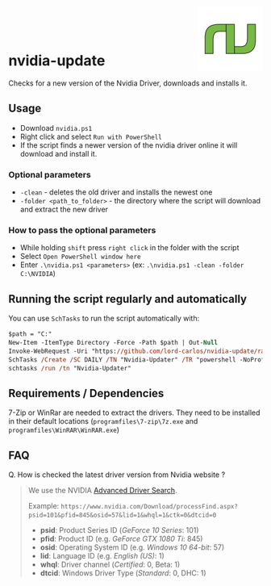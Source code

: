 <img src="./logo.svg" width="128" align="right">

<br/>
<br/>
<br/>

# nvidia-update

Checks for a new version of the Nvidia Driver, downloads and installs it.

## Usage

* Download `nvidia.ps1`
* Right click and select `Run with PowerShell`
* If the script finds a newer version of the nvidia driver online it will download and install it.

### Optional parameters

* `-clean` - deletes the old driver and installs the newest one
* `-folder <path_to_folder>` - the directory where the script will download and extract the new driver

### How to pass the optional parameters

* While holding `shift` press `right click` in the folder with the script
* Select `Open PowerShell window here`
* Enter `.\nvidia.ps1 <parameters>` (ex: `.\nvidia.ps1 -clean -folder C:\NVIDIA`)

## Running the script regularly and automatically

You can use `SchTasks` to run the script automatically with:

```ps
$path = "C:"
New-Item -ItemType Directory -Force -Path $path | Out-Null
Invoke-WebRequest -Uri "https://github.com/lord-carlos/nvidia-update/raw/master/nvidia.ps1" -OutFile "$path\nvidia.ps1" -UseBasicParsing
SchTasks /Create /SC DAILY /TN "Nvidia-Updater" /TR "powershell -NoProfile -ExecutionPolicy Bypass -File $path\nvidia.ps1" /ST 10:00
schtasks /run /tn "Nvidia-Updater"
```

## Requirements / Dependencies

7-Zip or WinRar are needed to extract the drivers.
They need to be installed in their default locations (`programfiles\7-zip\7z.exe` and `programfiles\WinRAR\WinRAR.exe`)

## FAQ

Q. How is checked the latest driver version from Nvidia website ?

> We use the NVIDIA [Advanced Driver Search](https://www.nvidia.com/Download/Find.aspx).
>
> Example:
> ```https://www.nvidia.com/Download/processFind.aspx?psid=101&pfid=845&osid=57&lid=1&whql=1&ctk=0&dtcid=0```
>
> * **psid**: Product Series ID (_GeForce 10 Series_: 101)
> * **pfid**: Product ID (e.g. _GeForce GTX 1080 Ti_: 845)
> * **osid**: Operating System ID (e.g. _Windows 10 64-bit_: 57)
> * **lid**: Language ID (e.g. _English (US)_: 1)
> * **whql**: Driver channel (_Certified_: 0, Beta: 1)
> * **dtcid**: Windows Driver Type (_Standard_: 0, DHC: 1)
